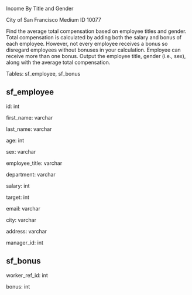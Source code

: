 Income By Title and Gender

City of San Francisco Medium ID 10077

Find the average total compensation based on employee titles and gender. Total compensation is calculated by adding both the salary and bonus of each employee. However, not every employee receives a bonus so disregard employees without bonuses in your calculation. Employee can receive more than one bonus.
Output the employee title, gender (i.e., sex), along with the average total compensation.

Tables: sf_employee, sf_bonus

sf_employee
-----------

id: int

first_name: varchar

last_name: varchar

age: int

sex: varchar

employee_title: varchar

department: varchar

salary: int

target: int

email: varchar

city: varchar

address: varchar

manager_id: int


sf_bonus
--------

worker_ref_id: int

bonus: int

